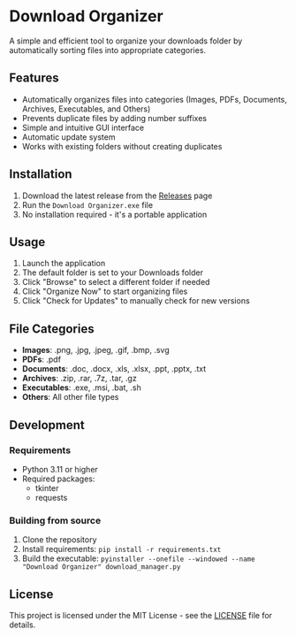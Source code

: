 # Download Organizer

A simple and efficient tool to organize your downloads folder by automatically sorting files into appropriate categories.

## Features

- Automatically organizes files into categories (Images, PDFs, Documents, Archives, Executables, and Others)
- Prevents duplicate files by adding number suffixes
- Simple and intuitive GUI interface
- Automatic update system
- Works with existing folders without creating duplicates

## Installation

1. Download the latest release from the [Releases](https://github.com/hamzaharist/download-organizer/releases) page
2. Run the `Download Organizer.exe` file
3. No installation required - it's a portable application

## Usage

1. Launch the application
2. The default folder is set to your Downloads folder
3. Click "Browse" to select a different folder if needed
4. Click "Organize Now" to start organizing files
5. Click "Check for Updates" to manually check for new versions

## File Categories

- **Images**: .png, .jpg, .jpeg, .gif, .bmp, .svg
- **PDFs**: .pdf
- **Documents**: .doc, .docx, .xls, .xlsx, .ppt, .pptx, .txt
- **Archives**: .zip, .rar, .7z, .tar, .gz
- **Executables**: .exe, .msi, .bat, .sh
- **Others**: All other file types

## Development

### Requirements

- Python 3.11 or higher
- Required packages:
  - tkinter
  - requests

### Building from source

1. Clone the repository
2. Install requirements: `pip install -r requirements.txt`
3. Build the executable: `pyinstaller --onefile --windowed --name "Download Organizer" download_manager.py`

## License

This project is licensed under the MIT License - see the [LICENSE](LICENSE) file for details.
